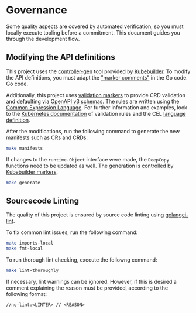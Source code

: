 # Governance

Some quality aspects are covered by automated verification, so you must locally execute tooling before a commitment.
This document guides you through the development flow.

## Modifying the API definitions

This project uses the [controller-gen](https://book.kubebuilder.io/reference/controller-gen.html) tool provided by [Kubebuilder](https://book.kubebuilder.io/).
To modify the API definitions, you must adapt the ["marker comments"](https://book.kubebuilder.io/reference/markers.html) in the Go code.
Go code.

Additionally, this project uses [validation markers](https://book.kubebuilder.io/reference/markers/crd-validation.html) to provide CRD validation and defaulting via [OpenAPI v3 schemas](https://github.com/OAI/OpenAPI-Specification/blob/main/versions/3.0.0.md#schemaObject).
The rules are written using the [Common Expression Language](https://github.com/google/cel-spec).
For further information and examples, look to the [Kubernetes documentation](https://kubernetes.io/docs/tasks/extend-kubernetes/custom-resources/custom-resource-definitions/#validation) of validation rules and the CEL [language definition](https://github.com/google/cel-spec/blob/v0.10.0/doc/langdef.md).

After the modifications, run the following command to generate the new manifests such as CRs and CRDs:
   ```sh
   make manifests
   ```

If changes to the `runtime.Object` interface were made, the `DeepCopy` functions need to be updated as well.
The generation is controlled by [Kubebuilder markers](https://book.kubebuilder.io/reference/markers/object.html?highlight=deep#objectdeepcopy).
   ```sh
   make generate
   ```

## Sourcecode Linting

The quality of this project is ensured by source code linting using [golangci-lint](https://golangci-lint.run/).

To fix common lint issues, run the following command:

   ```sh
   make imports-local
   make fmt-local
   ```

To run thorough lint checking, execute the followng command:

   ```sh
   make lint-thoroughly
   ```

If necessary, lint warnings can be ignored. However, if this is desired a comment explaining the reason must be provided,
according to the following format:

`//no-lint:<LINTER> // <REASON>`
